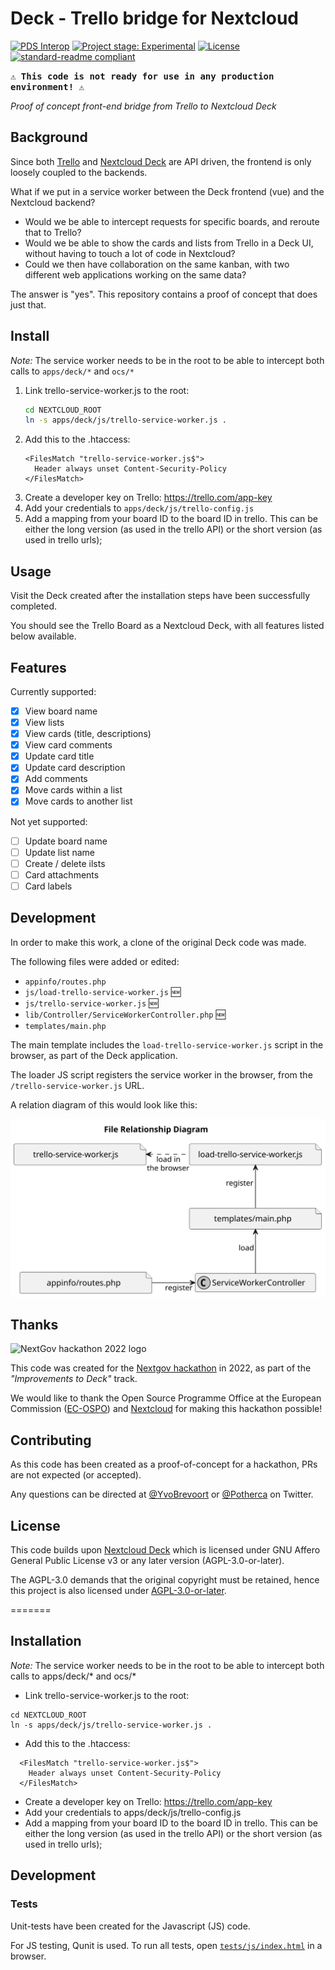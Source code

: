 # Deck - Trello bridge for Nextcloud

[![PDS Interop][muze-shield]][muze-site]
[![Project stage: Experimental][project-stage-badge: Experimental]][project-stage-page]
[![License][license-shield]][license-link]
[![standard-readme compliant][standard-readme-shield]][standard-readme-link]

<kbd>**⚠ This code is not ready for use in any production environment! ⚠**</kbd>

_Proof of concept front-end bridge from Trello to Nextcloud Deck_

## Background

Since both [Trello](https://trello.com) and [Nextcloud Deck](https://apps.nextcloud.com/apps/deck) are API driven, the frontend is only loosely coupled to the backends.

What if we put in a service worker between the Deck frontend (vue) and the Nextcloud backend? 

- Would we be able to intercept requests for specific boards, and reroute that to Trello?
- Would we be able to show the cards and lists from Trello in a Deck UI, without having to touch a lot of code in Nextcloud?
- Could we then have collaboration on the same kanban, with two different web applications working on the same data?

The answer is "yes". This repository contains a proof of concept that does just that.

## Install

*Note:* The service worker needs to be in the root to be able to intercept both calls to `apps/deck/*` and `ocs/*`

1. Link trello-service-worker.js to the root:
    ```sh
    cd NEXTCLOUD_ROOT
    ln -s apps/deck/js/trello-service-worker.js .
    ```
2. Add this to the .htaccess:
    ```apacheconf
    <FilesMatch "trello-service-worker.js$">
      Header always unset Content-Security-Policy
    </FilesMatch>
    ```
3. Create a developer key on Trello: https://trello.com/app-key
4. Add your credentials to `apps/deck/js/trello-config.js`
5. Add a mapping from your board ID to the board ID in trello. This can be either the long version (as used in the trello API) or the short version (as used in trello urls);

## Usage

Visit the Deck created after the installation steps have been successfully completed.

You should see the Trello Board as a Nextcloud Deck, with all features listed below available.

## Features

Currently supported:

- [x] View board name
- [x] View lists
- [x] View cards (title, descriptions)
- [x] View card comments
- [x] Update card title
- [x] Update card description
- [x] Add comments
- [x] Move cards within a list
- [x] Move cards to another list

Not yet supported:

- [ ] Update board name
- [ ] Update list name
- [ ] Create / delete ilsts
- [ ] Card attachments
- [ ] Card labels

## Development

In order to make this work, a clone of the original Deck code was made.

The following files were added or edited:

- `appinfo/routes.php`
- `js/load-trello-service-worker.js` 🆕
- `js/trello-service-worker.js` 🆕
- `lib/Controller/ServiceWorkerController.php` 🆕
- `templates/main.php`

The main template includes the `load-trello-service-worker.js` script in the browser, as part of the Deck application.

The loader JS script registers the service worker in the browser, from the `/trello-service-worker.js` URL.

A relation diagram of this would look like this:

![File relationship diagram](docs/file-relationship-diagram.svg)

## Thanks

![NextGov hackathon 2022 logo](https://eventornado-files.ams3.cdn.digitaloceanspaces.com/events/182/6gOrCCJs4Goq9Qcscnw4dCtifEsdLxRcedU19mQn_large.jpeg)

This code was created for the [Nextgov hackathon](https://nextgov-hackathon.eu/) in 2022, as part of the _"Improvements to Deck"_ track.

We would like to thank the Open Source Programme Office at the European Commission ([EC-OSPO](https://joinup.ec.europa.eu/collection/ec-ospo)) and [Nextcloud](https://nextcloud.com/) for making this hackathon possible!

## Contributing

As this code has been created as a proof-of-concept for a hackathon, PRs are not expected (or accepted).

Any questions can be directed at [@YvoBrevoort](https://twitter.com/YvoBrevoort) or [@Potherca](https://twitter.com/Potherca) on Twitter.

## License

This code builds upon [Nextcloud Deck](https://github.com/nextcloud/deck) which is licensed under GNU Affero General Public License v3 or any later version (AGPL-3.0-or-later).

The AGPL-3.0 demands that the original copyright must be retained, hence this project is also licensed under [AGPL-3.0-or-later][license-link].

[license-link]: ./LICENSE
[license-shield]: https://img.shields.io/github/license/muze-nl/nextcloud-deck-trello-bridge.svg
[muze-shield]: https://img.shields.io/badge/%7BU%7D-Muze-BF1E2E.svg?labelColor=BF1E2E
[muze-site]: https://www.muze.nl/
[project-stage-badge: Experimental]: https://img.shields.io/badge/Project%20Stage-Experimental-yellow.svg
[project-stage-page]: https://blog.pother.ca/project-stages/
[standard-readme-link]: https://github.com/RichardLitt/standard-readme
[standard-readme-shield]: https://img.shields.io/badge/-Standard%20Readme-brightgreen.svg
=======
## Installation
*Note:* The service worker needs to be in the root to be able to intercept both calls to apps/deck/* and ocs/*

- Link trello-service-worker.js to the root:
```
cd NEXTCLOUD_ROOT
ln -s apps/deck/js/trello-service-worker.js .
```

- Add this to the .htaccess:
```
  <FilesMatch "trello-service-worker.js$">
    Header always unset Content-Security-Policy
  </FilesMatch>
```

- Create a developer key on Trello: https://trello.com/app-key
- Add your credentials to apps/deck/js/trello-config.js
- Add a mapping from your board ID to the board ID in trello. This can be either the long version (as used in the trello API) or the short version (as used in trello urls);

## Development

### Tests

Unit-tests have been created for the Javascript (JS) code.

For JS testing, Qunit is used. To run all tests, open [`tests/js/index.html`](./tests/js/index.html) in a browser.

